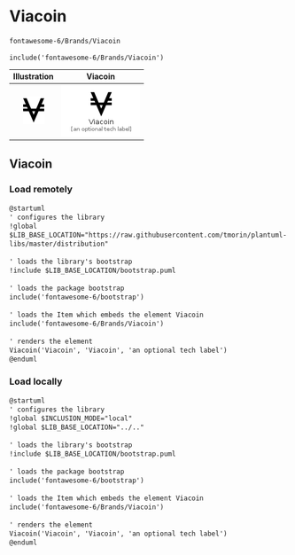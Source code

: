 # Viacoin


```text
fontawesome-6/Brands/Viacoin
```

```text
include('fontawesome-6/Brands/Viacoin')
```



| Illustration | Viacoin |
| :---: | :---: |
| ![illustration for Illustration](../../fontawesome-6/Brands/Viacoin.png) | ![illustration for Viacoin](../../fontawesome-6/Brands/Viacoin.Local.png) |




## Viacoin

### Load remotely
```plantuml
@startuml
' configures the library
!global $LIB_BASE_LOCATION="https://raw.githubusercontent.com/tmorin/plantuml-libs/master/distribution"

' loads the library's bootstrap
!include $LIB_BASE_LOCATION/bootstrap.puml

' loads the package bootstrap
include('fontawesome-6/bootstrap')

' loads the Item which embeds the element Viacoin
include('fontawesome-6/Brands/Viacoin')

' renders the element
Viacoin('Viacoin', 'Viacoin', 'an optional tech label')
@enduml
```

### Load locally
```plantuml
@startuml
' configures the library
!global $INCLUSION_MODE="local"
!global $LIB_BASE_LOCATION="../.."

' loads the library's bootstrap
!include $LIB_BASE_LOCATION/bootstrap.puml

' loads the package bootstrap
include('fontawesome-6/bootstrap')

' loads the Item which embeds the element Viacoin
include('fontawesome-6/Brands/Viacoin')

' renders the element
Viacoin('Viacoin', 'Viacoin', 'an optional tech label')
@enduml
```

